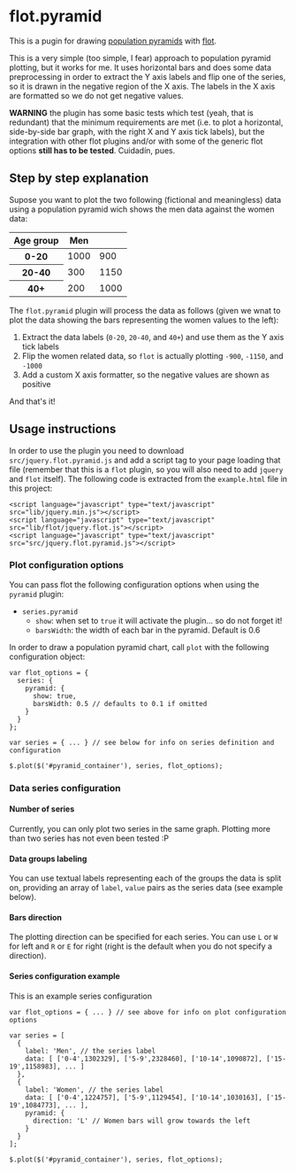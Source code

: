 flot.pyramid
============

This is a pugin for drawing [population pyramids](http://en.wikipedia.org/wiki/Population_pyramid) with [flot](http://code.google.com/p/flot/).

This is a very simple (too simple, I fear) approach to population pyramid plotting, but it works for me. It uses horizontal bars and does some data preprocessing in order to extract the Y axis labels and flip one of the series, so it is drawn in the negative region of the X axis. The labels in the X axis are formatted so we do not get negative values.

**WARNING** the plugin has some basic tests which test (yeah, that is redundant) that the minimum requirements are met (i.e. to plot a horizontal, side-by-side bar graph, with the right X and Y axis tick labels), but the integration with other flot plugins and/or with some of the generic flot options **still has to be tested**. Cuidadín, pues.

Step by step explanation
------------------------

Supose you want to plot the two following (fictional and meaningless) data using a population pyramid wich shows the men data against the women data:

<table>
  <thead>
    <tr>
      <th>Age group</th><th>Men</th><th><Women</th>
    </tr>
  </thead>
  <tbody>
    <tr>
      <th>0-20</th><td>1000</td><td>900</td>
    </tr>
    <tr>
      <th>20-40</th><td>300</td><td>1150</td>
    </tr>
    <tr>
      <th>40+</th><td>200</td><td>1000</td>
    </tr>
  </tbody>
</table>

The `flot.pyramid` plugin will process the data as follows (given we wnat to plot the data showing the bars representing the women values to the left):

1.  Extract the data labels (`0-20`, `20-40`, and `40+`) and use them as the Y axis tick labels
2.  Flip the women related data, so `flot` is actually plotting `-900`, `-1150`, and `-1000`
3.  Add a custom X axis formatter, so the negative values are shown as positive

And that's it!

Usage instructions
------------------

In order to use the plugin you need to download `src/jquery.flot.pyramid.js` and add a script tag to your page loading that file (remember that this is a `flot` plugin, so you will also need to add `jquery` and `flot` itself). The following code is extracted from the `example.html` file in this project:

    <script language="javascript" type="text/javascript" src="lib/jquery.min.js"></script>
    <script language="javascript" type="text/javascript" src="lib/flot/jquery.flot.js"></script>
    <script language="javascript" type="text/javascript" src="src/jquery.flot.pyramid.js"></script>

### Plot configuration options

You can pass flot the following configuration options when using the `pyramid` plugin:

* `series.pyramid`
  * `show`: when set to `true` it will activate the plugin... so do not forget it!
  * `barsWidth`: the width of each bar in the pyramid. Default is 0.6

In order to draw a population pyramid chart, call `plot` with the following configuration object:

    var flot_options = {
      series: {
        pyramid: {
          show: true,
          barsWidth: 0.5 // defaults to 0.1 if omitted
        }
      }
    };

    var series = { ... } // see below for info on series definition and configuration

    $.plot($('#pyramid_container'), series, flot_options);

### Data series configuration

#### Number of series

Currently, you can only plot two series in the same graph. Plotting more than two series has not even been tested :P

#### Data groups labeling

You can use textual labels representing each of the groups the data is split on, providing an array of `label`, `value` pairs as the series data (see example below).

#### Bars direction

The plotting direction can be specified for each series. You can use `L` or `W` for left and `R` or `E` for right (right is the default when you do not specify a direction).

#### Series configuration example

This is an example series configuration

    var flot_options = { ... } // see above for info on plot configuration options

    var series = [
      {
        label: 'Men', // the series label
        data: [ ['0-4',1302329], ['5-9',2328460], ['10-14',1090872], ['15-19',1158983], ... ]
      },
      {
        label: 'Women', // the series label
        data: [ ['0-4',1224757], ['5-9',1129454], ['10-14',1030163], ['15-19',1084773], ... ],
        pyramid: {
          direction: 'L' // Women bars will grow towards the left
        }
      }
    ];

    $.plot($('#pyramid_container'), series, flot_options);
